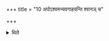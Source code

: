 +++
title = "10 अपोऽश्वमभ्यवगाहयन्ति श्वानञ् च"

+++

<details><summary>थिते</summary>

अपोऽश्वमभ्यवगाहयन्ति श्वानं च १०
</details>
